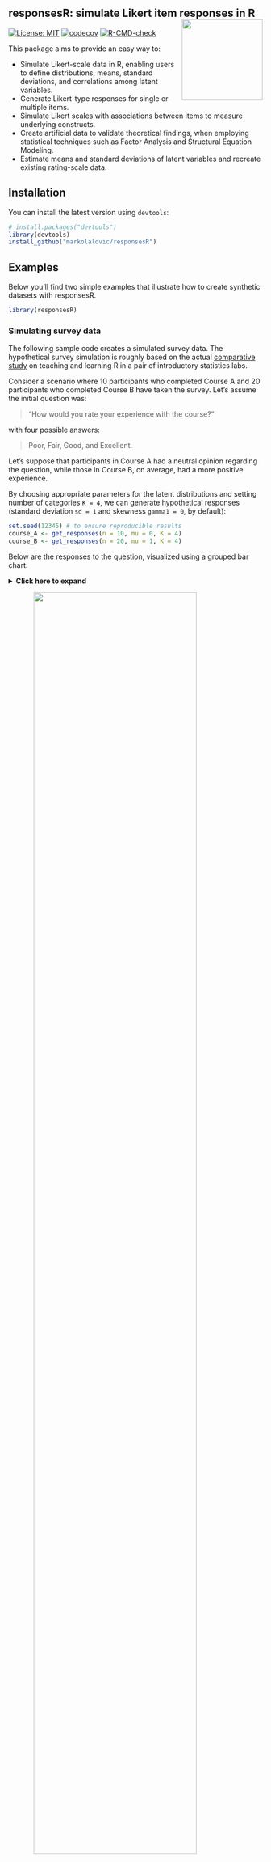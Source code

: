 
## responsesR: simulate Likert item responses in R <img src='./figures/logo.png' align="right" height="160" />

<!-- badges: start -->

[![License:
MIT](https://img.shields.io/badge/License-MIT-yellow.svg)](https://opensource.org/licenses/MIT)
[![codecov](https://codecov.io/gh/markolalovic/responsesR/graph/badge.svg?token=HZTG6RUB2J)](https://codecov.io/gh/markolalovic/responsesR)
[![R-CMD-check](https://github.com/markolalovic/responsesR/actions/workflows/R-CMD-check.yaml/badge.svg)](https://github.com/markolalovic/responsesR/actions/workflows/R-CMD-check.yaml)
<!-- badges: end -->

This package aims to provide an easy way to:

- Simulate Likert-scale data in R, enabling users to define
  distributions, means, standard deviations, and correlations among
  latent variables.
- Generate Likert-type responses for single or multiple items.
- Simulate Likert scales with associations between items to measure
  underlying constructs.
- Create artificial data to validate theoretical findings, when
  employing statistical techniques such as Factor Analysis and
  Structural Equation Modeling.
- Estimate means and standard deviations of latent variables and
  recreate existing rating-scale data.

## Installation

You can install the latest version using `devtools`:

``` r
# install.packages("devtools")
library(devtools)
install_github("markolalovic/responsesR")
```

## Examples

Below you’ll find two simple examples that illustrate how to create
synthetic datasets with responsesR.

``` r
library(responsesR)
```

### Simulating survey data

The following sample code creates a simulated survey data. The
hypothetical survey simulation is roughly based on the actual
[comparative study](https://arxiv.org/abs/2201.12960) on teaching and
learning R in a pair of introductory statistics labs.

Consider a scenario where 10 participants who completed Course A and 20
participants who completed Course B have taken the survey. Let’s assume
the initial question was:

> “How would you rate your experience with the course?”

with four possible answers:

> Poor, Fair, Good, and Excellent.

Let’s suppose that participants in Course A had a neutral opinion
regarding the question, while those in Course B, on average, had a more
positive experience.

By choosing appropriate parameters for the latent distributions and
setting number of categories `K = 4`, we can generate hypothetical
responses (standard deviation `sd = 1` and skewness `gamma1 = 0`, by
default):

``` r
set.seed(12345) # to ensure reproducible results
course_A <- get_responses(n = 10, mu = 0, K = 4)
course_B <- get_responses(n = 20, mu = 1, K = 4)
```

Below are the responses to the question, visualized using a grouped bar
chart:
<details>
<summary>
<b><a style="cursor: pointer;">Click here to expand </a></b>
</summary>

``` r
# To summarize the results, create a data frame from all responses.
K <- 4
ngroups <- 2
cats <- c("Poor", "Fair", "Good", "Excellent")
data <- data.frame(
  Course = rep(c("A", "B"), each=K),
  Response = factor(rep(cats, ngroups), levels=cats),
  Prop = c(get_prop_table(course_A, K), get_prop_table(course_B, K)))
data <- data[data$Prop > 0, ]
# > data
#   Course  Response Prop
# 1      A      Poor 0.30
# 2      A      Fair 0.20
# 3      A      Good 0.20
# 4      A Excellent 0.30
# 6      B      Fair 0.10
# 7      B      Good 0.25
# 8      B Excellent 0.65

# The results can then be visualized using a grouped bar chart.
xbreaks <- seq(from = 0, to = .8, length.out = 5)
xlimits <- c(0, max(data$Prop) + 0.01)
xlabs <- sapply(xbreaks, percentify)
data$Course <- factor(data$Course, levels = c("B", "A"))
p <- ggplot(data=data, aes(x=Prop, y=Response, fill=Course)) +
  geom_col(position=position_dodge2(preserve = "single", padding = 0)) +  
  scale_x_continuous(breaks = xbreaks, labels = xlabs, limits = xlimits) +  
  scale_y_discrete(limits = rev(levels(data$Response))) +
  scale_fill_manual("legend", 
                    values = c("#64BAAA", "#154E56"), 
                    labels = c("Course A", "Course B"),
                    limits = c("A", "B")) + 
  ggtitle("How would you rate your experience with the course?") +
  theme(text = element_text(size=10),
        axis.title.y = element_blank(),
        axis.title.x = element_blank(),
        legend.position = "bottom",
        legend.title = element_blank(),
        plot.title = element_text(size=11))
p
```

</details>
<p>
</p>

<img src="./figures/articles_courses_grouped_bar_chart-1.png" width="80%" style="display: block; margin: auto;" />

Suppose that the survey also asked the participants to rate their skills
on a 5-point Likert scale, ranging from 1 (very poor) to 5 (very good)
in:

- Programming,
- Searching Online,
- Solving Problems.

The survey was completed by the participants both before and after
taking the course for a pre and post-comparison. Suppose that
participants’ assessments of:

- Programming skills on average increased,
- Searching Online stayed about the same,
- Solving Problems increased in Course A, but decreased for participants
  in Course B.

Let’s simulate the survey data for this scenario (number of categories
is `K = 5` by default):

``` r
set.seed(12345) # to ensure reproducible results

# Pre- and post assessments of skills: 1, 2, 3 for course A
pre_A <- get_responses(n = 10, mu = c(-1, 0, 1))
post_A <- get_responses(n = 10, mu = c(0, 0, 2))

# Pre- and post assessments of skills: 1, 2, 3 for course B
pre_B <- get_responses(n = 20, mu = c(-1, 0, 1))
post_B <- get_responses(n = 20, mu = c(0, 0, 0)) # <-- decrease for skill 3
```

The grouped bar chart below displays the responses to Likert-scale
questions before and after taking the course:
<details>
<summary>
<b><a style="cursor: pointer;">Click here to expand </a></b>
</summary>

``` r
# To summarize the results, create a data frame from all responses.
data <- list(pre_A, post_A, pre_B, post_B)
items <- 6 # for 3 questions before and after
K <- 5 # for a 5-point Likert scale
skills <- c("Programming", "Searching online", "Solving problems")
questions <- rep(as.vector(sapply(skills, function(skill) rep(skill, K))), 4)
questions <- factor(questions, levels = skills)
data <- data.frame (
  Course = c(rep("Course A", items * K), rep("Course B", items * K)),
  Question = questions,
  Time = as.factor(rep(c(rep("before", 3*K), rep("after", 3*K)), 2)),
  resp = rep(rep(1:K, 3), length(data)),
  prop = as.vector(sapply(data, function(d) as.vector(t(get_prop_table(d, K))))))
# > head(data)
#     Course         Question   Time resp prop
# 1 Course A      Programming before    1  0.2
# 2 Course A      Programming before    2  0.4
# 3 Course A      Programming before    3  0.3
# 4 Course A      Programming before    4  0.0
# 5 Course A      Programming before    5  0.1
# 6 Course A Searching online before    1  0.1

# And visualize the results with a stacked bar chart:
data_pos <- data[data$resp >= 4, ]
data_neg <- data[data$resp <= 2, ]

data_neu <- data[data$resp == 3, ]
data_neu$prop <- data_neu$prop / 2

data_pos <- rbind(data_pos, data_neu)
data_pos$resp <- factor(data_pos$resp, levels = rev(1:5))

data_neg <- rbind(data_neg, data_neu)
data_neg$prop <- (-data_neg$prop)
data_neg$resp <- factor(data_neg$resp, levels = 1:5)

color_palette <- brewer.pal(n=5, name = "BrBG") 
color_palette[3] <- "#bababaff"
p <- ggplot(data = data_pos, aes(x = Time, y = prop, fill = resp)) +
  geom_col() +
  geom_col(data = data_neg) +
  coord_flip() +
  facet_nested(
    rows = vars(Question, Course), switch = "y",
    strip = strip_nested(size = "variable"),
    labeller = labeller(Question = label_wrap_gen(width = 10))
  ) +
  theme_bw() +
  theme(strip.placement = "outside") +
  theme(
    axis.ticks.x = element_blank(),
    axis.ticks.y = element_blank(),
    legend.position = "bottom",
    legend.title = element_blank(),
    text = element_text(size = 10),
    strip.text.y.left = element_text(angle = 0, size = 8),
    panel.spacing.y = unit(c(2, 5, 2, 5, 2), "mm")
  ) +
  xlab("") +
  ylab("Percentage") +
  scale_y_continuous(limits = c(-1, 1), 
                     breaks = seq(from = -1, to = 1, by = 0.5), 
                     labels = c(100, 50, 0, 50, 100)) + 
  scale_fill_manual("", breaks = 1:5, values = color_palette,
                      labels = c("Very poor", "Poor", "Fair", "Good", "Very good"))
p
```

</details>
<p>
</p>

<img src="./figures/articles_courses_stacked_bar_chart-1.png" width="80%" style="display: block; margin: auto;" />

### Replicating survey data

The following sample code covers the topic of replicating survey data in
order to create scale scores. For this, we will use part of [bfi
dataset](https://search.r-project.org/CRAN/refmans/psych/html/bfi.html)
from package psych. In particular, only the first 5 items A1-A5
corresponding to agreeableness and attribute gender:

``` r
library(psych)
avars <- c("A1", "A2", "A3", "A4", "A5")
data <- bfi[, c(avars, "gender")]
```

Each item was answered on a six point scale ranging from 1 (very
inaccurate), to 6 (very accurate) and the size of the female and male
samples were 1881 and 919 respectively:
<details>
<summary>
<b><a style="cursor: pointer;">Click here to expand </a></b>
</summary>

``` r
# Males = 1, Females = 2.
mapdf <- data.frame(old = 1:2, new = c("Male", "Female"))
data$gender <- mapdf$new[match(data$gender, mapdf$old)]

# Impute the missing values.
for (avar in avars) {
  data[, avar][is.na(data[, avar])] <- median(data[, avar], na.rm=TRUE)
}
knitr::kable(head(data), format="html")
table(data$gender)
```

</details>
<p>
</p>
<table>
<thead>
<tr>
<th style="text-align:left;">
</th>
<th style="text-align:right;">
A1
</th>
<th style="text-align:right;">
A2
</th>
<th style="text-align:right;">
A3
</th>
<th style="text-align:right;">
A4
</th>
<th style="text-align:right;">
A5
</th>
<th style="text-align:left;">
gender
</th>
</tr>
</thead>
<tbody>
<tr>
<td style="text-align:left;">
61617
</td>
<td style="text-align:right;">
2
</td>
<td style="text-align:right;">
4
</td>
<td style="text-align:right;">
3
</td>
<td style="text-align:right;">
4
</td>
<td style="text-align:right;">
4
</td>
<td style="text-align:left;">
Male
</td>
</tr>
<tr>
<td style="text-align:left;">
61618
</td>
<td style="text-align:right;">
2
</td>
<td style="text-align:right;">
4
</td>
<td style="text-align:right;">
5
</td>
<td style="text-align:right;">
2
</td>
<td style="text-align:right;">
5
</td>
<td style="text-align:left;">
Female
</td>
</tr>
<tr>
<td style="text-align:left;">
61620
</td>
<td style="text-align:right;">
5
</td>
<td style="text-align:right;">
4
</td>
<td style="text-align:right;">
5
</td>
<td style="text-align:right;">
4
</td>
<td style="text-align:right;">
4
</td>
<td style="text-align:left;">
Female
</td>
</tr>
<tr>
<td style="text-align:left;">
61621
</td>
<td style="text-align:right;">
4
</td>
<td style="text-align:right;">
4
</td>
<td style="text-align:right;">
6
</td>
<td style="text-align:right;">
5
</td>
<td style="text-align:right;">
5
</td>
<td style="text-align:left;">
Female
</td>
</tr>
<tr>
<td style="text-align:left;">
61622
</td>
<td style="text-align:right;">
2
</td>
<td style="text-align:right;">
3
</td>
<td style="text-align:right;">
3
</td>
<td style="text-align:right;">
4
</td>
<td style="text-align:right;">
5
</td>
<td style="text-align:left;">
Male
</td>
</tr>
<tr>
<td style="text-align:left;">
61623
</td>
<td style="text-align:right;">
6
</td>
<td style="text-align:right;">
6
</td>
<td style="text-align:right;">
5
</td>
<td style="text-align:right;">
6
</td>
<td style="text-align:right;">
5
</td>
<td style="text-align:left;">
Female
</td>
</tr>
</tbody>
</table>

    #> 
    #> Female   Male 
    #>   1881    919

Separate the items into two groups according to their gender.

``` r
items_M <- data[data$gender == "Male", avars]
items_F <- data[data$gender == "Female", avars]
```

To reproduce the items, start by estimating the parameters of the latent
variables, assuming they are normal (`gamma1 = 0` by default) and
providing the number of possible response categories `K = 6`:

``` r
params_M <- estimate_parameters(data = items_M, K = 6)
params_F <- estimate_parameters(data = items_F, K = 6)
params_M
#>          items
#> estimates         A1         A2         A3         A4         A5
#>        mu -0.6618876  0.8649575  0.7645033  0.8412600  0.7734527
#>        sd  1.0967866  0.7925097  0.8540241  1.1957912  0.8910793
params_F
#>          items
#> estimates         A1         A2         A3         A4         A5
#>        mu -1.1272393  1.1838317  1.0758738  1.3342088  0.9543986
#>        sd  1.1582560  0.7762984  0.8187612  1.4088157  0.8493250
```

Then, generate new responses to the items using the estimated parameters
and correlations:

``` r
set.seed(12345) # to ensure reproducible results

new_items_M <- get_responses(n = nrow(items_M), 
                             mu = params_M["mu", ], 
                             sd = params_M["sd", ],
                             K = 6,
                             R = cor(items_M))

new_items_F <- get_responses(n = nrow(items_F), 
                             mu = params_F["mu", ],
                             sd = params_F["sd", ],
                             K = 6,
                             R = cor(items_F))
```

To compare the results, we can plot the correlation matrix with bar
charts on the diagonal:
<img src="./figures/articles_agree_items_correlations_comparison-1.png" width="80%" style="display: block; margin: auto;" />

The next step would be to create agreeableness scale scores for both
groups of participants, by taking the average of these 5 items and
visualize the results with a grouped boxplot:
<details>
<summary>
<b><a style="cursor: pointer;">Click here to expand </a></b>
</summary>

``` r
# Combine new items and gender in new_data data frame.
new_data <- data.frame(rbind(new_items_M, new_items_F))
new_data$gender <- c(rep("Male", nrow(items_M)), rep("Female", nrow(items_F)))
head(new_data)

# We also need to reverse the first item because it has negative correlations
data$A1 <- (min(data$A1) + max(data$A1)) - data$A1
new_data$Y1 <- (min(new_data$Y1) + max(new_data$Y1)) - new_data$Y1

# Create agreeableness scale scores
data$agreeable <- rowMeans(data[, avars])
new_data$agreeable <- rowMeans(new_data[, c("Y1", "Y2", "Y3", "Y4", "Y5")])

# And visualize the results with a grouped boxplot.
scale_boxplot <- function(data, title="") {
  xbreaks <- seq(from = 2, to = 6, length.out = 3)
  p <- ggplot(data, aes(x = agreeable, y = gender)) + 
    geom_boxplot() +
    scale_x_continuous(breaks = xbreaks) +
    ggtitle(title) +
    theme(text = element_text(size = 8),
          plot.title = element_text(size=10),          
          axis.title.y = element_blank())
  return(p)
}
p1 <- scale_boxplot(data, "Agreeableness in men and women")
p2 <- scale_boxplot(new_data, "Reproduced agreeableness in men and women")
plot_grid(p1, p2,  nrow = 2)
```

</details>
<p>
</p>

<img src="./figures/articles_agreeableness_grouped_boxplot-1.png" width="60%" style="display: block; margin: auto;" />

## Dependency statement

To maintain a lightweight package, responsesR only imports
[mvtnorm](https://cran.r-project.org/web/packages/mvtnorm/index.html),
along with the standard R packages stats and graphics, which are
typically included in R releases. An additional suggested dependency is
the package [sn](https://cran.r-project.org/web/packages/sn/index.html),
necessary only for generating random responses from correlated Likert
items with multivariate skew normal latent distribution. However, the
package prompts the user to install this dependency during interactive
sessions.

## Simulation design

Simulating Likert item responses begins by selecting a continuous
distribution, which is then transformed into a discrete probability
distribution using a method called discretization. This process is
illustrated in Figure 2.

<div class="figure" style="text-align: center">

<img src="./figures/simulation_process.png" alt="Figure 2: Flow diagram of the simulation process." width="70%" />
<p class="caption">
Figure 2: Flow diagram of the simulation process.
</p>

</div>

The transformation is visually depicted in Figures 3 and 4. These
figures show the densities of normally distributed X1 and X2 in Figure
3A and skew normally distributed X1 and X2 with skewness `gamma1 = -0.6`
in Figure 4A. Corresponding discrete probability distributions of Y1 and
Y2 with `K = 5` categories are presented in Figures 3B and 4B.

<div class="figure" style="text-align: center">

<img src="./figures/mapping_normal.png" alt="Figure 3: Relationship between normally distributed X and responses Y." width="80%" />
<p class="caption">
Figure 3: Relationship between normally distributed X and responses Y.
</p>

</div>

<div class="figure" style="text-align: center">

<img src="./figures/mapping_skew.png" alt="Figure 4: Relationship between skew normal X with gamma1 = -0.6, and responses Y." width="80%" />
<p class="caption">
Figure 4: Relationship between skew normal X with gamma1 = -0.6, and
responses Y.
</p>

</div>
